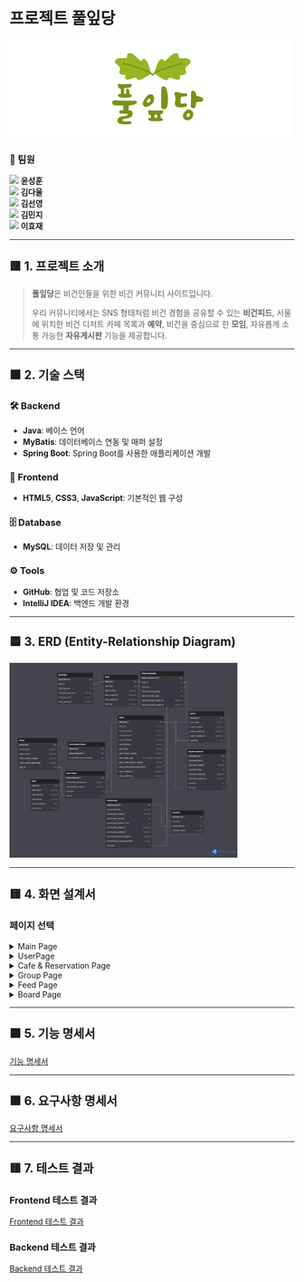 # 프로젝트 풀잎당

<img src="/src/main/resources/static/images/Logo.png">

### 🔻 팀원 
[<img src="https://img.shields.io/badge/Github-Link-181717?logo=Github">](https://github.com/YunSHCode) **윤성훈**  
[<img src="https://img.shields.io/badge/Github-Link-181717?logo=Github">](https://github.com/05Daul) **김다울**  
[<img src="https://img.shields.io/badge/Github-Link-181717?logo=Github">](https://github.com/nao0963) **김선영**  
[<img src="https://img.shields.io/badge/Github-Link-181717?logo=Github">](https://github.com/netioz) **김민지**  
[<img src="https://img.shields.io/badge/Github-Link-181717?logo=Github">](https://github.com/7-Full-stackbackendLEEHYOJAE) **이효재**  

---

## 🟥 1. 프로젝트 소개

> **풀잎당**은 비건인들을 위한 비건 커뮤니티 사이트입니다. 
>
> 우리 커뮤니티에서는 SNS 형태처럼 비건 경험을 공유할 수 있는 **비건피드**, 서울에 위치한 비건 디저트 카페 목록과 **예약**, 비건을 중심으로 한 **모임**, 자유롭게 소통 가능한 **자유게시판** 기능을 제공합니다.

---

## 🟩 2. 기술 스택

### 🛠️ Backend
- **Java**: 베이스 언어
- **MyBatis**: 데이터베이스 연동 및 매퍼 설정
- **Spring Boot**: Spring Boot를 사용한 애플리케이션 개발

### 🎨 Frontend
- **HTML5**, **CSS3**, **JavaScript**: 기본적인 웹 구성

### 🗄️ Database
- **MySQL**: 데이터 저장 및 관리

### ⚙️ Tools
- **GitHub**: 협업 및 코드 저장소
- **IntelliJ IDEA**: 백엔드 개발 환경

---

## 🟦 3. ERD (Entity-Relationship Diagram)

<img src="/src/main/resources/static/images/ERD.png" alt="ERD Diagram" width="80%">

---

## 🟨 4. 화면 설계서

### 페이지 선택
<details>
  <summary>Main Page</summary>    
  <img src=""/>    
</details>

<details>
  <summary>UserPage</summary>    
<img src=""/>    
</details>

<details>
  <summary>Cafe & Reservation Page</summary>    
<img src=""/>    
</details>

<details>
  <summary>Group Page</summary>    
<img src=""/>    
</details>

<details>
  <summary>Feed Page</summary>    
<img src=""/>    
</details>

<details>
  <summary>Board Page</summary>    
<img src=""/>    
</details>


---

## 🟧 5. 기능 명세서

[기능 명세서](https://docs.google.com/spreadsheets/d/1VlRIEm97TF-sAsTUuvemY0y4OFjPHJ-vdtcl8LMIWGc/edit?gid=1791406220#gid=1791406220)

---

## 🟪 6. 요구사항 명세서

[요구사항 명세서](https://docs.google.com/spreadsheets/d/1VlRIEm97TF-sAsTUuvemY0y4OFjPHJ-vdtcl8LMIWGc/edit?gid=1670477596#gid=1670477596)

---

## 🟨 7. 테스트 결과

### Frontend 테스트 결과
[Frontend 테스트 결과](https://docs.google.com/spreadsheets/d/1VlRIEm97TF-sAsTUuvemY0y4OFjPHJ-vdtcl8LMIWGc/edit?gid=1518302369#gid=1518302369)

### Backend 테스트 결과
[Backend 테스트 결과](https://docs.google.com/spreadsheets/d/1VlRIEm97TF-sAsTUuvemY0y4OFjPHJ-vdtcl8LMIWGc/edit?gid=475843754#gid=475843754)
